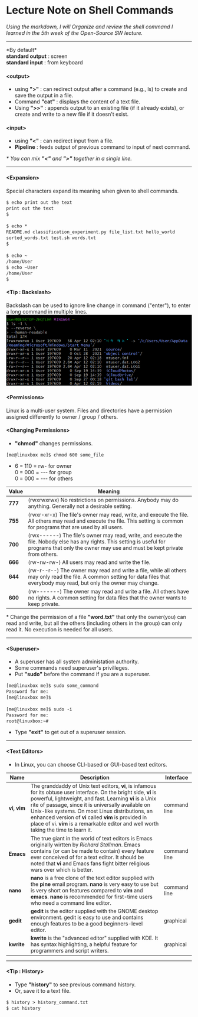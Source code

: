 # Lecture Note on Shell Commands
*Using the markdown, I will Organize and review the shell command I learned in the 5th week of the Open-Source SW lecture.*


----

\*By default\*  
**standard output** : screen  
**standard input** : from keyboard

#### \<output\>
- using **">"** : can redirect output after a command (e.g., ls) to create and save the output in a file.
- Command **"cat"** : displays the content of a text file.
- Using **">>"** : appends output to an existing file (if it already exists), or create and write to a new file if it doesn't exist.

#### \<input\>
- using **"<"** : can redirect input from a file.
- **Pipeline** : feeds output of previous command to input of next command.

*\* You can mix **"<"** and **">"** together in a single line.*

---

#### \<Expansion\>
Special characters expand its meaning when given to shell commands.
```
$ echo print out the text
print out the text
$

$ echo *
README.md classification_experiment.py file_list.txt hello_world sorted_words.txt test.sh words.txt
$

$ echo ~
/home/User
$ echo ~User
/home/User
$
```

#### \<Tip : Backslash\>
Backslash can be used to ignore line change in command ("enter"), to enter a long command in multiple lines.
![lab](https://github.com/yeoxxy/learning-github/blob/main/lab5.png?raw=true)

#### \<Permissions\>
Linux is a multi-user system.
Files and directories have a permission assigned differently to owner / group / others.

#### \<Changing Permissions\>
- **"chmod"** changes permissions.
```
[me@linuxbox me]$ chmod 600 some_file
```
- 6 = 110 = rw- for owner  
 0 = 000 = ---  for group  
 0 = 000 = ---  for others

| Value | Meaning |
| --- | --- |
| **777** | (rwxrwxrwx) No restrictions on permissions. Anybody may do anything. Generally not a desirable setting. |
| **755** | (rwxr-xr-x) The file's owner may read, write, and execute the file. All others may read and execute the file. This setting is common for programs that are used by all users. |
| **700** | (rwx------) The file's owner may read, write, and execute the file. Nobody else has any rights. This setting is useful for programs that only the owner may use and must be kept private from others. |
| **666** | (rw-rw-rw-) All users may read and write the file. |
| **644** | (rw-r--r--) The owner may read and write a file, while all others may only read the file. A common setting for data files that everybody may read, but only the owner may change. |
| **600** | (rw-------) The owner may read and write a file. All others have no rights. A common setting for data files that the owner wants to keep private. |

\* Change the permission of a file **"word.txt"** that only the owner(you) can read and write, but all the others (including others in the group) can only read it. No execution is needed for all users.

---

#### \<Superuser\>
- A superuser has all system administation authority.
- Some commands need superuser's privilleges.
- Put **"sudo"** before the command if you are a superuser.
```
[me@linuxbox me]$ sudo some_command
Password for me:
[me@linuxbox me]$

[me@linuxbox me]$ sudo -i
Password for me:
root@linuxbox:~#
```
- Type **"exit"** to get out of a superuser session.

---

#### \<Text Editors\>
- In Linux, you can choose CLI-based or GUI-based text editors.

| Name | Description | Interface |
| --- | --- | --- |
| **vi, vim** | The granddaddy of Unix text editors, **vi**, is infamous for its obtuse user interface. On the bright side, **vi** is powerful, lightweight, and fast. Learning **vi** is a Unix rite of passage, since it is universally available on Unix-like systems. On most Linux distributions, an enhanced version of **vi** called **vim** is provided in place of vi. **vim** is a remarkable editor and well worth taking the time to learn it. | command line |
| **Emacs** | The true giant in the world of text editors is Emacs originally wirtten by *Richard Stallman*. Emacs contains (or can be made to contain) every feature ever conceived of for a text editor. It should be noted that **vi** and Emacs fans fight bitter religious wars over which is better. | command line |
| **nano** | **nano** is a free clone of the text editor supplied with the **pine** email program. **nano** is very easy to use but is very short on features compared to **vim** and **emacs**. **nano** is recommended for first-time users who need a command line editor. | command line |
| **gedit** | **gedit** is the editor supplied with the GNOME desktop environment. gedit is easy to use and contains enough features to be a good beginners-level editor. | graphical |
| **kwrite** | **kwrite** is the "advanced editor" supplied with KDE. It has syntax highlighting, a helpful feature for programmers and script writers. | graphical |

---

#### \<Tip : History\>
- Type **"history"** to see previous command history.
- Or, save it to a text file.
```
$ history > history_command.txt
$ cat history
```

